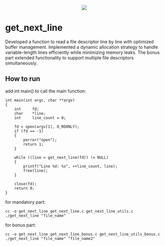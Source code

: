 <p align="center">
	<img src="https://github.com/ayogun/42-project-badges/blob/main/covers/cover-get_next_line.png?raw=true">
</p>

# get_next_line
Developed a function to read a file descriptor line by line with optimized buffer management. Implemented a dynamic allocation strategy to handle variable-length lines efficiently while minimizing memory leaks. The bonus part extended functionality to support multiple file descriptors simultaneously.

## How to run
add int main() to call the main function:
	
	int main(int argc, char **argv)
	{
	    int     fd;
	    char    *line;
	    int     line_count = 0;

	    fd = open(argv[1], O_RDONLY);
	    if (fd == -1)
	    {
	        perror("open");
	        return 1;
	    }

	    while ((line = get_next_line(fd)) != NULL)
	    {
	        printf("Line %d: %s", ++line_count, line);
	        free(line);
	    }

	    close(fd);
	    return 0;
	}

for mandatory part:

	cc -o get_next_line get_next_line.c get_next_line_utils.c  
	./get_next_line "file_name"

for bonus part:

	cc -o get_next_line get_next_line_bonus.c get_next_line_utils_bonus.c  
	./get_next_line "file_name" "file_name2"

